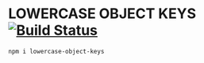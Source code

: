 # LOWERCASE OBJECT KEYS  [![Build Status](https://travis-ci.org/pilmee/lowercase-object-keys.svg?branch=master)](https://travis-ci.org/pilmee/lowercase-object-keys)

```bash
npm i lowercase-object-keys
```
